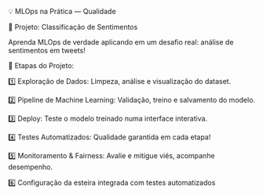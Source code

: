 💡 MLOps na Prática — Qualidade

🚀 Projeto: Classificação de Sentimentos

Aprenda MLOps de verdade aplicando em um desafio real: análise de sentimentos em tweets!

🔎 Etapas do Projeto:

1️⃣ Exploração de Dados: Limpeza, análise e visualização do dataset.

2️⃣ Pipeline de Machine Learning: Validação, treino e salvamento do modelo.

3️⃣ Deploy: Teste o modelo treinado numa interface interativa.

4️⃣ Testes Automatizados: Qualidade garantida em cada etapa!

5️⃣ Monitoramento & Fairness: Avalie e mitigue viés, acompanhe desempenho.

6️⃣ Configuração da esteira integrada com testes automatizados

